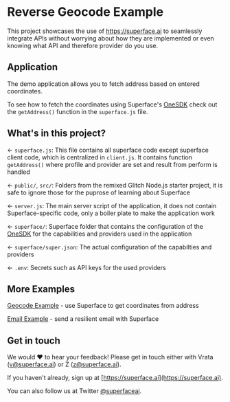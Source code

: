 # Reverse Geocode Example

This project showcases the use of <https://superface.ai> to seamlessly integrate APIs without worrying about how they are implemented or even knowing what API and therefore provider do you use.

## Application

The demo application allows you to fetch address based on entered coordinates.

To see how to fetch the coordinates using Superface's [OneSDK](https://github.com/superfaceai/one-sdk-js) check out the `getAddress()` function in the `superface.js` file.

## What's in this project?

← `superface.js`: This file contains all superface code except superface client code, which is centralized in `client.js`. It contains function `getAddress()` where profile and provider are set and result from perform is handled

← `public/`, `src/`: Folders from the remixed Glitch Node.js starter project, it is safe to ignore those for the puprose of learning about Superface

← `server.js`: The main server script of the application, it does not contain Superface-specific code, only a boiler plate to make the application work

← `superface/`: Superface folder that contains the configuration of the [OneSDK](https://github.com/superfaceai/one-sdk-js) for the capabilities and providers used in the application

← `superface/super.json`: The actual configuration of the capabilties and providers

← `.env`: Secrets such as API keys for the used providers

## More Examples

[Geocode Example](https://glitch.com/edit/#!/superface-geocode) - use Superface to get coordinates from address

[Email Example](https://glitch.com/edit/#!/wiggly-lumbar-paprika) - send a resilient email with Superface

## Get in touch

We would ❤️ to hear your feedback! Please get in touch either with Vrata (<a href="mailto:v@superface.ai">v@superface.ai</a>) or Z (<a href="mailto:z@superface.ai">z@superface.ai</a>).

If you haven't already, sign up at [https://superface.ai](https://superface.ai).

You can also follow us at Twitter [@superfaceai](https://twitter.com/superfaceai).

